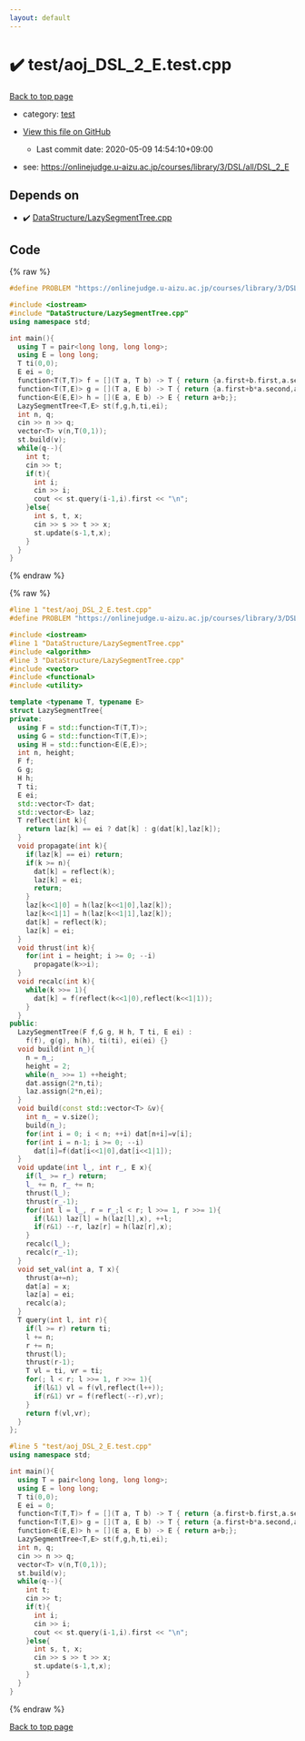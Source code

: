 ```yaml
---
layout: default
---
```


<!-- mathjax config similar to math.stackexchange -->
<script type="text/javascript" async
  src="https://cdnjs.cloudflare.com/ajax/libs/mathjax/2.7.5/MathJax.js?config=TeX-MML-AM_CHTML">
</script>
<script type="text/x-mathjax-config">
  MathJax.Hub.Config({
    TeX: { equationNumbers: { autoNumber: "AMS" }},
    tex2jax: {
      inlineMath: [ ['$','$'] ],
      processEscapes: true
    },
    "HTML-CSS": { matchFontHeight: false },
    displayAlign: "left",
    displayIndent: "2em"
  });
</script>

<script type="text/javascript" src="https://cdnjs.cloudflare.com/ajax/libs/jquery/3.4.1/jquery.min.js"></script>
<script src="https://cdn.jsdelivr.net/npm/jquery-balloon-js@1.1.2/jquery.balloon.min.js" integrity="sha256-ZEYs9VrgAeNuPvs15E39OsyOJaIkXEEt10fzxJ20+2I=" crossorigin="anonymous"></script>
<script type="text/javascript" src="../../assets/js/copy-button.js"></script>
<link rel="stylesheet" href="../../assets/css/copy-button.css" />


# :heavy_check_mark: test/aoj_DSL_2_E.test.cpp

<a href="../../index.html">Back to top page</a>

* category: <a href="../../index.html#098f6bcd4621d373cade4e832627b4f6">test</a>
* <a href="{{ site.github.repository_url }}/blob/master/test/aoj_DSL_2_E.test.cpp">View this file on GitHub</a>
    - Last commit date: 2020-05-09 14:54:10+09:00


* see: <a href="https://onlinejudge.u-aizu.ac.jp/courses/library/3/DSL/all/DSL_2_E">https://onlinejudge.u-aizu.ac.jp/courses/library/3/DSL/all/DSL_2_E</a>


## Depends on

* :heavy_check_mark: <a href="../../library/DataStructure/LazySegmentTree.cpp.html">DataStructure/LazySegmentTree.cpp</a>


## Code

<a id="unbundled"></a>
{% raw %}
```cpp
#define PROBLEM "https://onlinejudge.u-aizu.ac.jp/courses/library/3/DSL/all/DSL_2_E"

#include <iostream>
#include "DataStructure/LazySegmentTree.cpp"
using namespace std;

int main(){
  using T = pair<long long, long long>;
  using E = long long;
  T ti(0,0);
  E ei = 0;
  function<T(T,T)> f = [](T a, T b) -> T { return {a.first+b.first,a.second+b.second};};
  function<T(T,E)> g = [](T a, E b) -> T { return {a.first+b*a.second,a.second};};
  function<E(E,E)> h = [](E a, E b) -> E { return a+b;};
  LazySegmentTree<T,E> st(f,g,h,ti,ei);
  int n, q;
  cin >> n >> q;
  vector<T> v(n,T(0,1));
  st.build(v);
  while(q--){
    int t;
    cin >> t;
    if(t){
      int i;
      cin >> i;
      cout << st.query(i-1,i).first << "\n";
    }else{
      int s, t, x;
      cin >> s >> t >> x;
      st.update(s-1,t,x);
    }
  }
}


```
{% endraw %}

<a id="bundled"></a>
{% raw %}
```cpp
#line 1 "test/aoj_DSL_2_E.test.cpp"
#define PROBLEM "https://onlinejudge.u-aizu.ac.jp/courses/library/3/DSL/all/DSL_2_E"

#include <iostream>
#line 1 "DataStructure/LazySegmentTree.cpp"
#include <algorithm>
#line 3 "DataStructure/LazySegmentTree.cpp"
#include <vector>
#include <functional>
#include <utility>

template <typename T, typename E>
struct LazySegmentTree{
private:
  using F = std::function<T(T,T)>;
  using G = std::function<T(T,E)>;
  using H = std::function<E(E,E)>;
  int n, height;
  F f;
  G g;
  H h;
  T ti;
  E ei;
  std::vector<T> dat;
  std::vector<E> laz;
  T reflect(int k){
    return laz[k] == ei ? dat[k] : g(dat[k],laz[k]);
  }
  void propagate(int k){
    if(laz[k] == ei) return;
    if(k >= n){
      dat[k] = reflect(k);
      laz[k] = ei;
      return;
    }
    laz[k<<1|0] = h(laz[k<<1|0],laz[k]);
    laz[k<<1|1] = h(laz[k<<1|1],laz[k]);
    dat[k] = reflect(k);
    laz[k] = ei;
  }
  void thrust(int k){
    for(int i = height; i >= 0; --i)
      propagate(k>>i);
  }
  void recalc(int k){
    while(k >>= 1){
      dat[k] = f(reflect(k<<1|0),reflect(k<<1|1));
    }
  }
public:
  LazySegmentTree(F f,G g, H h, T ti, E ei) :
    f(f), g(g), h(h), ti(ti), ei(ei) {}
  void build(int n_){
    n = n_;
    height = 2;
    while(n_ >>= 1) ++height;
    dat.assign(2*n,ti);
    laz.assign(2*n,ei);
  }
  void build(const std::vector<T> &v){
    int n_ = v.size();
    build(n_);
    for(int i = 0; i < n; ++i) dat[n+i]=v[i];
    for(int i = n-1; i >= 0; --i)
      dat[i]=f(dat[i<<1|0],dat[i<<1|1]);
  }
  void update(int l_, int r_, E x){
    if(l_ >= r_) return;
    l_ += n, r_ += n;
    thrust(l_);
    thrust(r_-1);
    for(int l = l_, r = r_;l < r; l >>= 1, r >>= 1){
      if(l&1) laz[l] = h(laz[l],x), ++l;
      if(r&1) --r, laz[r] = h(laz[r],x);
    }
    recalc(l_);
    recalc(r_-1);
  }
  void set_val(int a, T x){
    thrust(a+=n);
    dat[a] = x;
    laz[a] = ei;
    recalc(a);
  }
  T query(int l, int r){
    if(l >= r) return ti;
    l += n;
    r += n;
    thrust(l);
    thrust(r-1);
    T vl = ti, vr = ti;
    for(; l < r; l >>= 1, r >>= 1){
      if(l&1) vl = f(vl,reflect(l++));
      if(r&1) vr = f(reflect(--r),vr);
    }
    return f(vl,vr);
  }
};

#line 5 "test/aoj_DSL_2_E.test.cpp"
using namespace std;

int main(){
  using T = pair<long long, long long>;
  using E = long long;
  T ti(0,0);
  E ei = 0;
  function<T(T,T)> f = [](T a, T b) -> T { return {a.first+b.first,a.second+b.second};};
  function<T(T,E)> g = [](T a, E b) -> T { return {a.first+b*a.second,a.second};};
  function<E(E,E)> h = [](E a, E b) -> E { return a+b;};
  LazySegmentTree<T,E> st(f,g,h,ti,ei);
  int n, q;
  cin >> n >> q;
  vector<T> v(n,T(0,1));
  st.build(v);
  while(q--){
    int t;
    cin >> t;
    if(t){
      int i;
      cin >> i;
      cout << st.query(i-1,i).first << "\n";
    }else{
      int s, t, x;
      cin >> s >> t >> x;
      st.update(s-1,t,x);
    }
  }
}


```
{% endraw %}

<a href="../../index.html">Back to top page</a>

